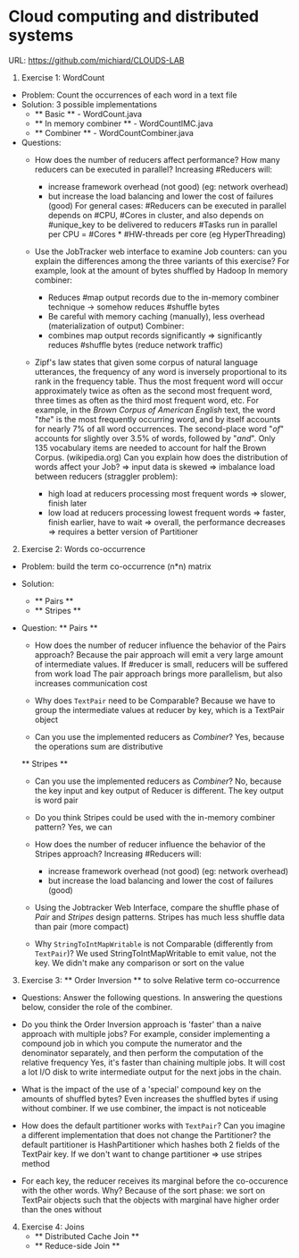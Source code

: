 # Cloud computing and distributed systems
URL: https://github.com/michiard/CLOUDS-LAB

1. Exercise 1: WordCount
- Problem: Count the occurrences of each word in a text file
- Solution: 3 possible implementations
    + ** Basic ** - WordCount.java
    + ** In memory combiner ** - WordCountIMC.java
    + ** Combiner ** - WordCountCombiner.java
- Questions:
    + How does the number of reducers affect performance? How many reducers can be executed in parallel?
    Increasing #Reducers will:
        * increase framework overhead (not good) (eg: network overhead)
        * but increase the load balancing and lower the cost of failures (good)
    For general cases:
    #Reducers can be executed in parallel depends on #CPU, #Cores in cluster, and also depends on #unique_key to be delivered to reducers
        #Tasks run in parallel per CPU = #Cores * #HW-threads per core (eg HyperThreading)


    + Use the JobTracker web interface to examine Job counters: can you explain the differences among the three variants of this exercise? For example, look at the amount of bytes shuffled by Hadoop
    In memory combiner:
        * Reduces #map output records due to the in-memory combiner technique -> somehow reduces #shuffle bytes
        * Be careful with memory caching (manually), less overhead (materialization of output)
    Combiner:
        * combines map output records significantly => significantly reduces #shuffle bytes (reduce network traffic)

    + Zipf's law states that given some corpus of natural language utterances, the frequency of any word is inversely proportional to its rank in the frequency table. Thus the most frequent word will occur approximately twice as often as the second most frequent word, three times as often as the third most frequent word, etc. For example, in the *Brown Corpus of American English* text, the word "*the*" is the most frequently occurring word, and by itself accounts for nearly 7% of all word occurrences. The second-place word "*of*" accounts for slightly over 3.5% of words, followed by "*and*". Only 135 vocabulary items are needed to account for half the Brown Corpus. (wikipedia.org)
    Can you explain how does the distribution of words affect your Job?
    => input data is skewed
    => imbalance load between reducers (straggler problem):
        * high load at reducers processing most frequent words => slower, finish later
        * low load at reducers processing lowest frequent words => faster, finish earlier, have to wait
    => overall, the performance decreases
    => requires a better version of Partitioner

2. Exercise 2: Words co-occurrence
- Problem: build the term co-occurrence (n*n) matrix
- Solution:
    + ** Pairs **
    + ** Stripes **
- Question:
    ** Pairs **
    + How does the number of reducer influence the behavior of the Pairs approach?
    Because the pair approach will emit a very large amount of intermediate values. If #reducer is small, reducers will be suffered from work load
    The pair approach brings more parallelism, but also increases communication cost

    + Why does `TextPair` need to be Comparable?
    Because we have to group the intermediate values at reducer by key, which is a TextPair object

    + Can you use the implemented reducers as *Combiner*?
    Yes, because the operations sum are distributive

    ** Stripes **
    + Can you use the implemented reducers as *Combiner*?
    No, because the key input and key output of Reducer is different. The key output is word pair

    + Do you think Stripes could be used with the in-memory combiner pattern?
    Yes, we can

    + How does the number of reducer influence the behavior of the Stripes approach?
    Increasing #Reducers will:
        * increase framework overhead (not good) (eg: network overhead)
        * but increase the load balancing and lower the cost of failures (good)

    + Using the Jobtracker Web Interface, compare the shuffle phase of *Pair* and *Stripes* design patterns.
    Stripes has much less shuffle data than pair (more compact)

    + Why `StringToIntMapWritable` is not Comparable (differently from `TextPair`)?
    We used StringToIntMapWritable to emit value, not the key. We didn't make any comparison or sort on the value

3. Exercise 3: ** Order Inversion ** to solve Relative term co-occurrence
- Questions:
Answer the following questions. In answering the questions below, consider the role of the combiner.
+ Do you think the Order Inversion approach is 'faster' than a naive approach with multiple jobs? For example, consider implementing a compound job in which you compute the numerator and the denominator separately, and then perform the computation of the relative frequency
Yes, it's faster than chaining multiple jobs. It will cost a lot I/O disk to write intermediate output for the next jobs in the chain.

+ What is the impact of the use of a 'special' compound key on the amounts of shuffled bytes?
Even increases the shuffled bytes if using without combiner. If we use combiner, the impact is not noticeable

+ How does the default partitioner works with `TextPair`? Can you imagine a different implementation that does not change the Partitioner?
the default partitioner is HashPartitioner which hashes both 2 fields of the TextPair key.
If we don't want to change partitioner => use stripes method

+ For each key, the reducer receives its marginal before the co-occurence with the other words. Why?
Because of the sort phase: we sort on TextPair objects such that the objects with marginal have higher order than the ones without

4. Exercise 4: Joins
    + ** Distributed Cache Join **
    + ** Reduce-side Join **
